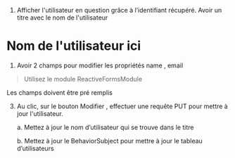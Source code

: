 1. Afficher l'utilisateur en question grâce à l’identifiant récupéré. Avoir un titre avec le nom de l'utilisateur


<h1> Nom de l'utilisateur ici </h1>


1. Avoir 2 champs pour modifier les propriétés name , email

> Utilisez le module ReactiveFormsModule

Les champs doivent être pré remplis 



3. Au clic, sur le bouton Modifier , effectuer une requête PUT pour mettre à jour l'utilisateur. 

    a. Mettez à jour le nom d’utilisateur qui se trouve dans le titre

    b. Mettez à jour le BehaviorSubject pour mettre à jour le tableau d’utilisateurs 